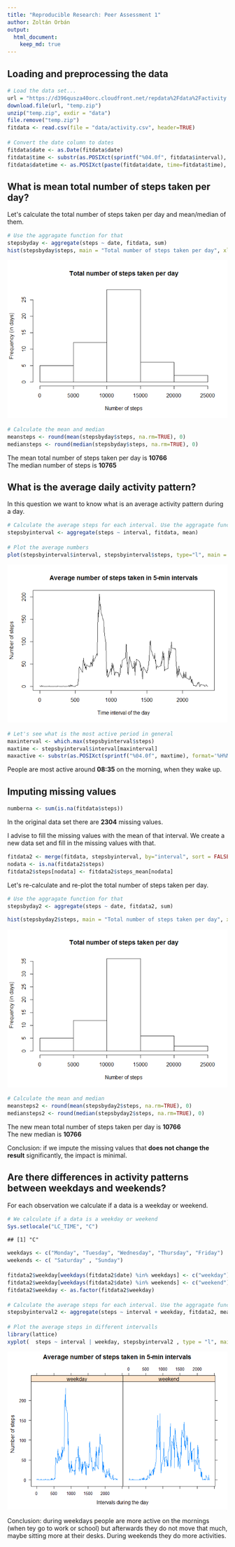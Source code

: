 ```yaml
---
title: "Reproducible Research: Peer Assessment 1"
author: Zoltán Orbán
output: 
  html_document:
    keep_md: true
---
```



## Loading and preprocessing the data


```r
# Load the data set...
url = "https://d396qusza40orc.cloudfront.net/repdata%2Fdata%2Factivity.zip"
download.file(url, "temp.zip")
unzip("temp.zip", exdir = "data") 
file.remove("temp.zip")
fitdata <- read.csv(file = "data/activity.csv", header=TRUE)

# Convert the date column to dates
fitdata$date <- as.Date(fitdata$date)
fitdata$time <- substr(as.POSIXct(sprintf("%04.0f", fitdata$interval), format='%H%M'), 12, 16)
fitdata$datetime <- as.POSIXct(paste(fitdata$date, time=fitdata$time), format = "%Y-%m-%d %H:%M")
```

## What is mean total number of steps taken per day?

Let's calculate the total number of steps taken per day and mean/median of them.


```r
# Use the aggragate function for that
stepsbyday <- aggregate(steps ~ date, fitdata, sum)
hist(stepsbyday$steps, main = "Total number of steps taken per day", xlab = "Number of steps", ylab = "Frequency (in days)")
```

![](PA1_template_files/figure-html/histogram-1.png)<!-- -->

```r
# Calculate the mean and median 
meansteps <- round(mean(stepsbyday$steps, na.rm=TRUE), 0)
mediansteps <- round(median(stepsbyday$steps, na.rm=TRUE), 0)
```

The mean total number of steps taken per day is  **10766**  
The median number of steps is  **10765**


## What is the average daily activity pattern?

In this question we want to know what is an average activity pattern during a day.


```r
# Calculate the average steps for each interval. Use the aggragate function for that
stepsbyinterval <- aggregate(steps ~ interval, fitdata, mean)

# Plot the average numbers
plot(stepsbyinterval$interval, stepsbyinterval$steps, type="l", main = "Average number of steps taken in 5-min intervals", xlab = "Time interval of the day", ylab = "Number of steps")
```

![](PA1_template_files/figure-html/timeseries-1.png)<!-- -->

```r
# Let's see what is the most active period in general
maxinterval <- which.max(stepsbyinterval$steps)
maxtime <- stepsbyinterval$interval[maxinterval]
maxactive <- substr(as.POSIXct(sprintf("%04.0f", maxtime), format='%H%M'), 12, 16)
```

People are most active around **08:35** on the morning, when they wake up.


## Imputing missing values


```r
numberna <- sum(is.na(fitdata$steps))
```

In the original data set there are **2304** missing values.

I advise to fill the missing values with the mean of that interval. 
We create a new data set and fill in the missing values with that.

```r
fitdata2 <- merge(fitdata, stepsbyinterval, by="interval", sort = FALSE, suffixes=c("","_mean"))
nodata <- is.na(fitdata2$steps)
fitdata2$steps[nodata] <- fitdata2$steps_mean[nodata]
```

Let's re-calculate and re-plot the total number of steps taken per day.


```r
# Use the aggragate function for that
stepsbyday2 <- aggregate(steps ~ date, fitdata2, sum)
```


```r
hist(stepsbyday2$steps, main = "Total number of steps taken per day", xlab = "Number of steps", ylab = "Frequency (in days)")
```

![](PA1_template_files/figure-html/histogram2-1.png)<!-- -->

```r
# Calculate the mean and median 
meansteps2 <- round(mean(stepsbyday2$steps, na.rm=TRUE), 0)
mediansteps2 <- round(median(stepsbyday2$steps, na.rm=TRUE), 0)
```


The new mean total number of steps taken per day is  **10766**  
The new median is  **10766**

Conclusion: if we impute the missing values that **does not change the result** significantly, the impact is minimal.

## Are there differences in activity patterns between weekdays and weekends?

For each observation we calculate if a data is a weekday or weekend.


```r
# We calculate if a data is a weekday or weekend 
Sys.setlocale("LC_TIME", "C")
```

```
## [1] "C"
```

```r
weekdays <- c("Monday", "Tuesday", "Wednesday", "Thursday", "Friday")
weekends <- c( "Saturday" , "Sunday")

fitdata2$weekday[weekdays(fitdata2$date) %in% weekdays] <- c("weekday")
fitdata2$weekday[weekdays(fitdata2$date) %in% weekends] <- c("weekend")
fitdata2$weekday <- as.factor(fitdata2$weekday)

# Calculate the average steps for each interval. Use the aggragate function for that
stepsbyinterval2 <- aggregate(steps ~ interval + weekday, fitdata2, mean)

# Plot the average steps in different intervalls
library(lattice)
xyplot(  steps ~ interval | weekday, stepsbyinterval2 , type = "l", main="Average number of steps taken in 5-min intervals", ylab="Number of steps", xlab="Intervals during the day")
```

![](PA1_template_files/figure-html/weekdays-1.png)<!-- -->

Conclusion: during weekdays people are more active on the mornings (when tey go to work or school) but afterwards they do not move that much, maybe sitting more at their desks. During weekends they do more activities.
